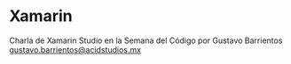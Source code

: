 Xamarin
===================

Charla de Xamarin Studio en la Semana del Código por Gustavo Barrientos <gustavo.barrientos@acidstudios.mx>
